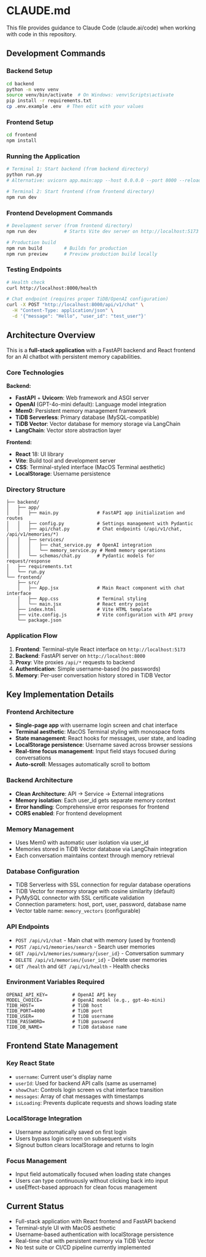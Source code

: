 # CLAUDE.md

This file provides guidance to Claude Code (claude.ai/code) when working with code in this repository.

## Development Commands

### Backend Setup
```bash
cd backend
python -m venv venv
source venv/bin/activate  # On Windows: venv\Scripts\activate
pip install -r requirements.txt
cp .env.example .env  # Then edit with your values
```

### Frontend Setup
```bash
cd frontend
npm install
```

### Running the Application
```bash
# Terminal 1: Start backend (from backend directory)
python run.py
# Alternative: uvicorn app.main:app --host 0.0.0.0 --port 8000 --reload

# Terminal 2: Start frontend (from frontend directory)
npm run dev
```

### Frontend Development Commands
```bash
# Development server (from frontend directory)
npm run dev          # Starts Vite dev server on http://localhost:5173

# Production build
npm run build        # Builds for production
npm run preview      # Preview production build locally
```

### Testing Endpoints
```bash
# Health check
curl http://localhost:8000/health

# Chat endpoint (requires proper TiDB/OpenAI configuration)
curl -X POST "http://localhost:8000/api/v1/chat" \
  -H "Content-Type: application/json" \
  -d '{"message": "Hello", "user_id": "test_user"}'
```

## Architecture Overview

This is a **full-stack application** with a FastAPI backend and React frontend for an AI chatbot with persistent memory capabilities.

### Core Technologies
**Backend:**
- **FastAPI** + **Uvicorn**: Web framework and ASGI server
- **OpenAI** (GPT-4o-mini default): Language model integration
- **Mem0**: Persistent memory management framework
- **TiDB Serverless**: Primary database (MySQL-compatible)
- **TiDB Vector**: Vector database for memory storage via LangChain
- **LangChain**: Vector store abstraction layer

**Frontend:**
- **React** 18: UI library
- **Vite**: Build tool and development server
- **CSS**: Terminal-styled interface (MacOS Terminal aesthetic)
- **LocalStorage**: Username persistence

### Directory Structure
```
├── backend/
│   ├── app/
│   │   ├── main.py              # FastAPI app initialization and routes
│   │   ├── config.py            # Settings management with Pydantic
│   │   ├── api/chat.py          # Chat endpoints (/api/v1/chat, /api/v1/memories/*)
│   │   ├── services/
│   │   │   ├── chat_service.py  # OpenAI integration
│   │   │   └── memory_service.py # Mem0 memory operations
│   │   └── schemas/chat.py      # Pydantic models for request/response
│   ├── requirements.txt
│   └── run.py
└── frontend/
    ├── src/
    │   ├── App.jsx              # Main React component with chat interface
    │   ├── App.css              # Terminal styling
    │   └── main.jsx             # React entry point
    ├── index.html               # Vite HTML template
    ├── vite.config.js           # Vite configuration with API proxy
    └── package.json
```

### Application Flow
1. **Frontend**: Terminal-style React interface on `http://localhost:5173`
2. **Backend**: FastAPI server on `http://localhost:8000`
3. **Proxy**: Vite proxies `/api/*` requests to backend
4. **Authentication**: Simple username-based (no passwords)
5. **Memory**: Per-user conversation history stored in TiDB Vector

## Key Implementation Details

### Frontend Architecture
- **Single-page app** with username login screen and chat interface
- **Terminal aesthetic**: MacOS Terminal styling with monospace fonts
- **State management**: React hooks for messages, user state, and loading
- **LocalStorage persistence**: Username saved across browser sessions
- **Real-time focus management**: Input field stays focused during conversations
- **Auto-scroll**: Messages automatically scroll to bottom

### Backend Architecture
- **Clean Architecture**: API → Service → External integrations
- **Memory isolation**: Each user_id gets separate memory context
- **Error handling**: Comprehensive error responses for frontend
- **CORS enabled**: For frontend development

### Memory Management
- Uses Mem0 with automatic user isolation via user_id
- Memories stored in TiDB Vector database via LangChain integration
- Each conversation maintains context through memory retrieval

### Database Configuration
- TiDB Serverless with SSL connection for regular database operations
- TiDB Vector for memory storage with cosine similarity (default)
- PyMySQL connector with SSL certificate validation
- Connection parameters: host, port, user, password, database name
- Vector table name: `memory_vectors` (configurable)

### API Endpoints
- `POST /api/v1/chat` - Main chat with memory (used by frontend)
- `POST /api/v1/memories/search` - Search user memories  
- `GET /api/v1/memories/summary/{user_id}` - Conversation summary
- `DELETE /api/v1/memories/{user_id}` - Delete user memories
- `GET /health` and `GET /api/v1/health` - Health checks

### Environment Variables Required
```env
OPENAI_API_KEY=         # OpenAI API key
MODEL_CHOICE=           # OpenAI model (e.g., gpt-4o-mini)
TIDB_HOST=              # TiDB host
TIDB_PORT=4000          # TiDB port
TIDB_USER=              # TiDB username
TIDB_PASSWORD=          # TiDB password
TIDB_DB_NAME=           # TiDB database name
```

## Frontend State Management

### Key React State
- `username`: Current user's display name
- `userId`: Used for backend API calls (same as username)
- `showChat`: Controls login screen vs chat interface transition
- `messages`: Array of chat messages with timestamps
- `isLoading`: Prevents duplicate requests and shows loading state

### LocalStorage Integration
- Username automatically saved on first login
- Users bypass login screen on subsequent visits
- Signout button clears localStorage and returns to login

### Focus Management
- Input field automatically focused when loading state changes
- Users can type continuously without clicking back into input
- useEffect-based approach for clean focus management

## Current Status
- Full-stack application with React frontend and FastAPI backend
- Terminal-style UI with MacOS aesthetic
- Username-based authentication with localStorage persistence
- Real-time chat with persistent memory via TiDB Vector
- No test suite or CI/CD pipeline currently implemented